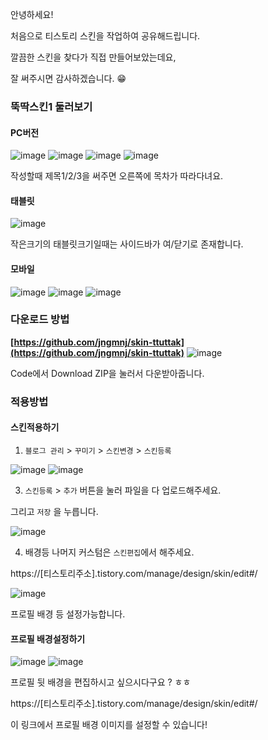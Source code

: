 안녕하세요! 

처음으로 티스토리 스킨을 작업하여 공유해드립니다. 

깔끔한 스킨을 찾다가 직접 만들어보았는데요, 


잘 써주시면 감사하겠습니다. 😁


### **뚝딱스킨1 둘러보기**
#### **PC버전**
![image](https://github.com/user-attachments/assets/991ec1d8-b283-49be-976c-1c11f989a7fb)
![image](https://github.com/user-attachments/assets/d0cded09-3055-4285-980b-7b9ee0a05a4f)
![image](https://github.com/user-attachments/assets/548a5618-6922-45d3-abc1-c64efe229d45)
![image](https://github.com/user-attachments/assets/2ef1b1c1-41ed-40c8-b8f5-ef720ff84db1)

작성할때 제목1/2/3을 써주면 오른쪽에 목차가 따라다녀요.

#### **태블릿**
![image](https://github.com/user-attachments/assets/0d90c4d0-4492-43bd-ac02-76a8ba958138)

작은크기의 태블릿크기일때는 사이드바가 여/닫기로 존재합니다.

#### **모바일**
![image](https://github.com/user-attachments/assets/472d576e-5860-495a-b123-de7b6b213876)
![image](https://github.com/user-attachments/assets/935a1613-c0b3-46f0-a133-d96ac43f0139)
![image](https://github.com/user-attachments/assets/b6d65b90-0299-4875-be30-f31de1a46b3d)

### **다운로드 방법**
**[https://github.com/jngmnj/skin-ttuttak](https://github.com/jngmnj/skin-ttuttak)**
![image](https://github.com/user-attachments/assets/f755e54c-09c1-4bfa-8ff6-9978a8bc71e6)

Code에서 Download ZIP을 눌러서 다운받아줍니다.

### **적용방법**
#### **스킨적용하기**
1. `블로그 관리` > `꾸미기` > `스킨변경` > `스킨등록`

![image](https://github.com/user-attachments/assets/c80b6c5d-f58e-4837-ae0e-bddd6d5476ea)
![image](https://github.com/user-attachments/assets/2d76ba95-d4df-4be9-ad2d-16c348ca9b64)

3. `스킨등록` > `추가` 버튼을 눌러 파일을 다 업로드해주세요. 

그리고 `저장` 을 누릅니다.

![image](https://github.com/user-attachments/assets/130c0f33-49c4-45de-a62a-8e8d1b4be631)

4. 배경등 나머지 커스텀은 `스킨편집`에서 해주세요. 

https://[티스토리주소].tistory.com/manage/design/skin/edit#/

![image](https://github.com/user-attachments/assets/f02a5aea-6131-4f84-9343-7dff89e53868)

프로필 배경 등 설정가능합니다. 


#### **프로필 배경설정하기**
![image](https://github.com/user-attachments/assets/1778e16e-3b07-46b6-a16c-51a66978ddb1)
![image](https://github.com/user-attachments/assets/4a6107c8-c4ce-4aa2-9d0d-7e2d2b63e3b0)

프로필 뒷 배경을 편집하시고 싶으시다구요 ? ㅎㅎ

https://\[티스토리주소\].tistory.com/manage/design/skin/edit#/

이 링크에서 프로필 배경 이미지를 설정할 수 있습니다!
